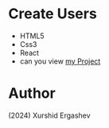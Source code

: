 # Create Users
- HTML5
- Css3
- React
- can you view [my Project](https://c-user-x.netlify.app/)
# Author 
(2024) Xurshid Ergashev 
